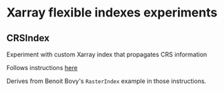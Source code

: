 # Xarray flexible indexes experiments

## CRSIndex

Experiment with custom Xarray index that propagates CRS information

Follows instructions [here](https://hackmd.io/Zxw_zCa7Rbynx_iJu6Y3LA?view)

Derives from Benoit Bovy's `RasterIndex` example in those instructions.
